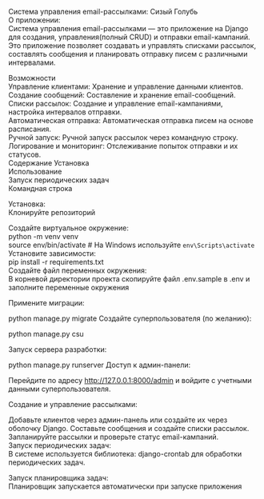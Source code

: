 Система управления email-рассылками: Cизый Голубь   
О приложении:        
Система управления email-рассылками — это приложение на Django для создания, управления(полный CRUD) и отправки email-кампаний. Это приложение позволяет создавать и управлять списками рассылок, составлять сообщения и планировать отправку писем с различными интервалами.

Возможности   
Управление клиентами: Хранение и управление данными клиентов.  
Создание сообщений: Составление и хранение email-сообщений.   
Списки рассылок: Создание и управление email-кампаниями, настройка интервалов отправки.   
Автоматическая отправка: Автоматическая отправка писем на основе расписания.   
Ручной запуск: Ручной запуск рассылок через командную строку.   
Логирование и мониторинг: Отслеживание попыток отправки и их статусов.   
Содержание
Установка  
Использование  
Запуск периодических задач  
Командная строка
   
Установка:      
Клонируйте репозиторий  

Создайте виртуальное окружение:     
python -m venv venv     
source env/bin/activate   # На Windows используйте `env\Scripts\activate`    
Установите зависимости:     
pip install -r requirements.txt     
Создайте файл переменных окружения:    
В корневой директории проекта скопируйте файл .env.sample в .env и заполните переменные окружения        

Примените миграции:

python manage.py migrate
Создайте суперпользователя (по желанию):

python manage.py csu

Запуск сервера разработки:

python manage.py runserver
Доступ к админ-панели:    

Перейдите по адресу http://127.0.0.1:8000/admin и войдите с учетными данными суперпользователя.    

Создание и управление рассылками:    

Добавьте клиентов через админ-панель или создайте их через оболочку Django.
Составьте сообщения и создайте списки рассылок.
Запланируйте рассылки и проверьте статус email-кампаний.     
Запуск периодических задач:    
В системе используется библиотека: django-crontab  для обработки периодических задач.    

Запуск планировщика задач:   
Планировщик запускается автоматически  при запуске приложения


